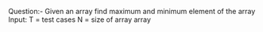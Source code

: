 Question:-
   Given an array find maximum and minimum element of the array
Input:
   T = test cases
     N = size of array
          array